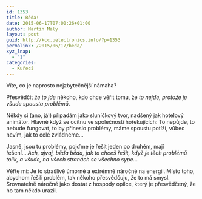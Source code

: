 ```yaml
---
id: 1353
title: Běda!
date: 2015-06-17T07:00:26+01:00
author: Martin Maly
layout: post
guid: http://kcc.uelectronics.info/?p=1353
permalink: /2015/06/17/beda/
xyz_lnap:
  - "1"
categories:
  - Kuřecí
---
```

Víte, co je naprosto nejzbytečnější námaha?

Přesvědčit _že to jde_ někoho, kdo chce věřit tomu, že _to nejde, protože je všude spousta problémů_.

Někdy si (ano, já!) připadám jako sluníčkový tvor, nadšený jak hotelový animátor. Hlavně když se ocitnu ve společnosti hořekujících: To nepůjde, to nebude fungovat, to by přineslo problémy, máme spoustu potíží, vůbec nevím, jak to celé zvládneme&#8230;

Jasně, jsou tu problémy, pojďme je řešit jeden po druhém, mají řešení&#8230; _Ach, ajvaj, běda běda, jak to chceš řešit, když je těch problémů tolik, a všude, na všech stranách se všechno sype&#8230;_

Věřte mi: Je to strašlivě úmorné a extrémně náročné na energii. Místo toho, abychom řešili problém, tak někoho přesvědčuju, že to má smysl. Srovnatelně náročné jako dostat z hospody opilce, který je přesvědčený, že ho tam někdo urazil.

&nbsp;